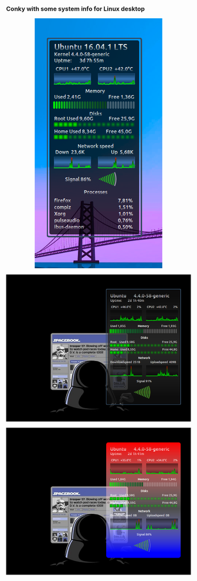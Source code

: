 ### Conky with some system info for Linux desktop

<p align="center"> <img src="https://raw.githubusercontent.com/wim66/conky-system-lua/master/conky-system-lua-V2/preview.png" alt="image"></p>

![alt tag](https://raw.githubusercontent.com/wim66/conky-system-lua/master/conky-system-lua/preview.png)

![alt tag](https://raw.githubusercontent.com/wim66/conky-system-lua/master/conky-system-lua/preview2.png)
